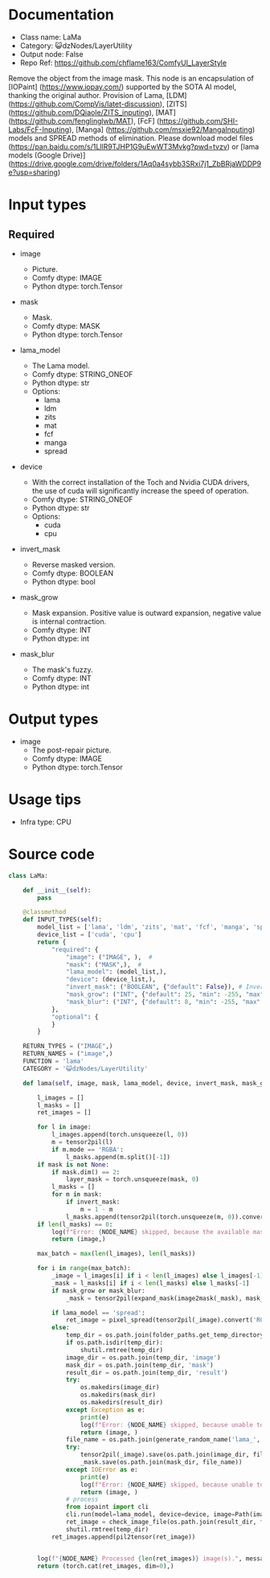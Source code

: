 # Documentation
- Class name: LaMa
- Category: 😺dzNodes/LayerUtility
- Output node: False
- Repo Ref: https://github.com/chflame163/ComfyUI_LayerStyle

Remove the object from the image mask. This node is an encapsulation of [IOPaint] (https://www.iopay.com/) supported by the SOTA AI model, thanking the original author.
Provision of Lama, [LDM] (https://github.com/CompVis/latet-discussion), [ZITS] (https://github.com/DQiaole/ZITS_inputing), [MAT] (https://github.com/fenglinglwb/MAT), [FcF] (https://github.com/SHI-Labs/FcF-Inputing), [Manga] (https://github.com/msxie92/MangaInputing) models and SPREAD methods of elimination.
Please download model files (https://pan.baidu.com/s/1LllR9TJHP1G9uEwWT3Mvkg?pwd=tvzv) or [lama models (Google Drive)] (https://drive.google.com/drive/folders/1Aq0a4sybb3SRxi7j1_ZbBRjaWDDP9e?usp=sharing)

# Input types

## Required

- image
    - Picture.
    - Comfy dtype: IMAGE
    - Python dtype: torch.Tensor

- mask
    - Mask.
    - Comfy dtype: MASK
    - Python dtype: torch.Tensor

- lama_model
    - The Lama model.
    - Comfy dtype: STRING_ONEOF
    - Python dtype: str
    - Options:
        - lama
        - ldm
        - zits
        - mat
        - fcf
        - manga
        - spread

- device
    - With the correct installation of the Toch and Nvidia CUDA drivers, the use of cuda will significantly increase the speed of operation.
    - Comfy dtype: STRING_ONEOF
    - Python dtype: str
    - Options:
        - cuda
        - cpu

- invert_mask
    - Reverse masked version.
    - Comfy dtype: BOOLEAN
    - Python dtype: bool

- mask_grow
    - Mask expansion. Positive value is outward expansion, negative value is internal contraction.
    - Comfy dtype: INT
    - Python dtype: int

- mask_blur
    - The mask's fuzzy.
    - Comfy dtype: INT
    - Python dtype: int

# Output types

- image
    - The post-repair picture.
    - Comfy dtype: IMAGE
    - Python dtype: torch.Tensor

# Usage tips
- Infra type: CPU

# Source code
```python
class LaMa:

    def __init__(self):
        pass

    @classmethod
    def INPUT_TYPES(self):
        model_list = ['lama', 'ldm', 'zits', 'mat', 'fcf', 'manga', 'spread']
        device_list = ['cuda', 'cpu']
        return {
            "required": {
                "image": ("IMAGE", ),  #
                "mask": ("MASK",),  #
                "lama_model": (model_list,),
                "device": (device_list,),
                "invert_mask": ("BOOLEAN", {"default": False}), # Invert mask
                "mask_grow": ("INT", {"default": 25, "min": -255, "max": 255, "step": 1}),
                "mask_blur": ("INT", {"default": 8, "min": -255, "max": 255, "step": 1}),
            },
            "optional": {
            }
        }

    RETURN_TYPES = ("IMAGE",)
    RETURN_NAMES = ("image",)
    FUNCTION = 'lama'
    CATEGORY = '😺dzNodes/LayerUtility'

    def lama(self, image, mask, lama_model, device, invert_mask, mask_grow, mask_blur):

        l_images = []
        l_masks = []
        ret_images = []

        for l in image:
            l_images.append(torch.unsqueeze(l, 0))
            m = tensor2pil(l)
            if m.mode == 'RGBA':
                l_masks.append(m.split()[-1])
        if mask is not None:
            if mask.dim() == 2:
                layer_mask = torch.unsqueeze(mask, 0)
            l_masks = []
            for m in mask:
                if invert_mask:
                    m = 1 - m
                l_masks.append(tensor2pil(torch.unsqueeze(m, 0)).convert('L'))
        if len(l_masks) == 0:
            log(f"Error: {NODE_NAME} skipped, because the available mask is not found.", message_type='error')
            return (image,)

        max_batch = max(len(l_images), len(l_masks))

        for i in range(max_batch):
            _image = l_images[i] if i < len(l_images) else l_images[-1]
            _mask = l_masks[i] if i < len(l_masks) else l_masks[-1]
            if mask_grow or mask_blur:
                _mask = tensor2pil(expand_mask(image2mask(_mask), mask_grow, mask_blur))

            if lama_model == 'spread':
                ret_image = pixel_spread(tensor2pil(_image).convert('RGB'), ImageChops.invert(_mask.convert('RGB')))
            else:
                temp_dir = os.path.join(folder_paths.get_temp_directory(), generate_random_name('_lama_', '_temp', 16))
                if os.path.isdir(temp_dir):
                    shutil.rmtree(temp_dir)
                image_dir = os.path.join(temp_dir, 'image')
                mask_dir = os.path.join(temp_dir, 'mask')
                result_dir = os.path.join(temp_dir, 'result')
                try:
                    os.makedirs(image_dir)
                    os.makedirs(mask_dir)
                    os.makedirs(result_dir)
                except Exception as e:
                    print(e)
                    log(f"Error: {NODE_NAME} skipped, because unable to create temporary folder.", message_type='error')
                    return (image, )
                file_name = os.path.join(generate_random_name('lama_', '_temp', 16) + '.png')
                try:
                    tensor2pil(_image).save(os.path.join(image_dir, file_name))
                    _mask.save(os.path.join(mask_dir, file_name))
                except IOError as e:
                    print(e)
                    log(f"Error: {NODE_NAME} skipped, because unable to create temporary file.", message_type='error')
                    return (image, )
                # process
                from iopaint import cli
                cli.run(model=lama_model, device=device, image=Path(image_dir), mask=Path(mask_dir), output=Path(result_dir))
                ret_image = check_image_file(os.path.join(result_dir, file_name), 500)
                shutil.rmtree(temp_dir)
            ret_images.append(pil2tensor(ret_image))


        log(f"{NODE_NAME} Processed {len(ret_images)} image(s).", message_type='finish')
        return (torch.cat(ret_images, dim=0),)
```